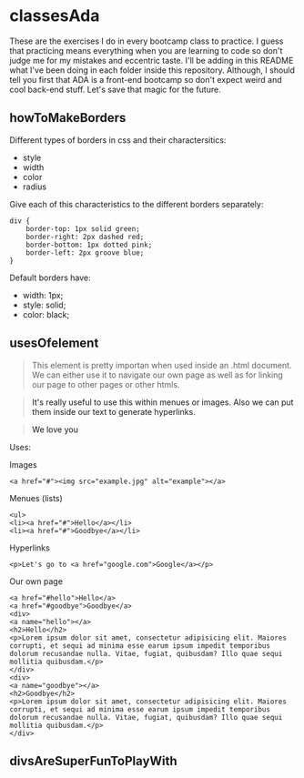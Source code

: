 # classesAda
These are the exercises I do in every bootcamp class to practice. 
I guess that practicing means everything when you are learning to code so don't judge me for my mistakes and eccentric taste.
I'll be adding in this README what I've been doing in each folder inside this repository.
Although, I should tell you first that ADA is a front-end bootcamp so don't expect weird and cool back-end stuff.
Let's save that magic for the future. 

## howToMakeBorders 

Different types of borders in css and their charactersitics: 
* style
* width
* color
* radius

Give each of this characteristics to the different borders separately:

    
    div {
    	border-top: 1px solid green;
    	border-right: 2px dashed red;
    	border-bottom: 1px dotted pink;
    	border-left: 2px groove blue;
    }

Default borders have:
* width: 1px;
* style: solid;
* color: black;


## usesOf<a>element

> This element is pretty importan when used inside an .html document. We can either use it to navigate our own page as well as for linking our page to other pages or other htmls.

> It's really useful to use this <a> within menues or images. Also we can put them inside our text to generate hyperlinks. 

> We love you <a> 


Uses: 

Images 
    
    <a href="#"><img src="example.jpg" alt="example"></a>

Menues (lists)

    <ul>
	<li><a href="#">Hello</a></li>
	<li><a href="#">Goodbye</a></li>

Hyperlinks 

	<p>Let's go to <a href="google.com">Google</a></p>

Our own page 

	<a href="#hello">Hello</a>
	<a href="#goodbye">Goodbye</a>
	<div>
	<a name="hello"></a>
	<h2>Hello</h2>
	<p>Lorem ipsum dolor sit amet, consectetur adipisicing elit. Maiores corrupti, et sequi ad minima esse earum ipsum impedit temporibus dolorum recusandae nulla. Vitae, fugiat, quibusdam? Illo quae sequi mollitia quibusdam.</p>
	</div>
	<div>
	<a name="goodbye"></a>
	<h2>Goodbye</h2>
	<p>Lorem ipsum dolor sit amet, consectetur adipisicing elit. Maiores corrupti, et sequi ad minima esse earum ipsum impedit temporibus dolorum recusandae nulla. Vitae, fugiat, quibusdam? Illo quae sequi mollitia quibusdam.</p>
	</div>

## divsAreSuperFunToPlayWith








